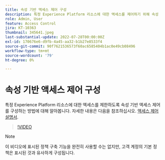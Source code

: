 ```yaml
---
title: 속성 기반 액세스 제어 구성
description: 특정 Experience Platform 리소스에 대한 액세스를 제어하기 위해 속성 기반 액세스 제어를 구성하는 방법에 대해 알아봅니다.
role: Admin, User
feature: Access Control
jira: KT-10363
thumbnail: 345641.jpeg
last-substantial-update: 2022-07-28T00:00:00Z
exl-id: 170676e6-d9fb-4a45-aa32-b1b27e8533f4
source-git-commit: 90f7621536573f60ac6585404b1ac0e49cb08496
workflow-type: tm+mt
source-wordcount: '79'
ht-degree: 0%

---
```


# 속성 기반 액세스 제어 구성

특정 Experience Platform 리소스에 대한 액세스를 제한하도록 속성 기반 액세스 제어를 구성하는 방법에 대해 알아봅니다. 자세한 내용은 다음을 참조하십시오. [액세스 제어 설명서](https://experienceleague.adobe.com/docs/experience-platform/access-control/abac/overview.html).

>[!VIDEO](https://video.tv.adobe.com/v/345641?quality=12&learn=on)

>[!NOTE]
>
> 이 비디오에 표시된 정책 구축 기능을 완전히 사용할 수는 없지만, 고객 계정의 기본 정책은 표시된 것과 유사하게 구성됩니다.
